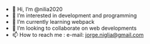 - 👋 Hi, I’m @nilia2020
- 👀 I’m interested in development and programming
- 🌱 I’m currently learning webpack
- 💞️ I’m looking to collaborate on web developments
- 📫 How to reach me : e-mail: jorge.niglia@gmail.com

<!---
nilia2020/nilia2020 is a ✨ special ✨ repository because its `README.md` (this file) appears on your GitHub profile.
You can click the Preview link to take a look at your changes.
--->
